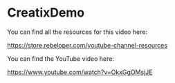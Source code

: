 # CreatixDemo

You can find all the resources for this video here: 

https://store.rebeloper.com/youtube-channel-resources

You can find the YouTube video here: 

https://www.youtube.com/watch?v=OkxGgOMsjJE
